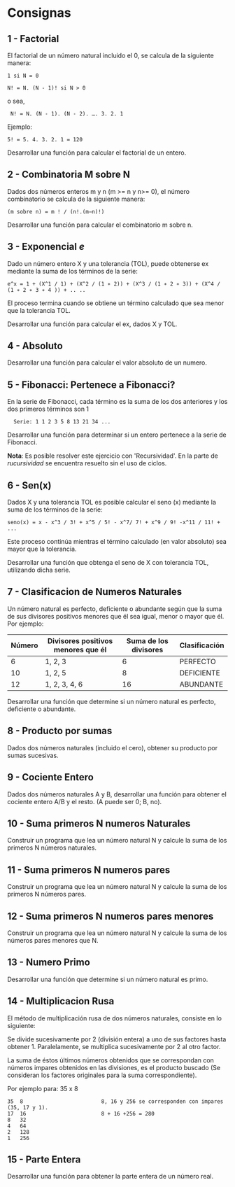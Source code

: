 # Consignas

## 1 - Factorial
El factorial de un número natural incluido el 0, se calcula de la siguiente manera:

    1 si N = 0

    N! = N. (N - 1)! si N > 0

o sea, 
     
     N! = N. (N - 1). (N - 2). …. 3. 2. 1

Ejemplo: 

    5! = 5. 4. 3. 2. 1 = 120


Desarrollar una función para calcular el factorial de un entero.

## 2 - Combinatoria M sobre N
Dados dos números enteros m y n (m >= n y n>= 0), el número combinatorio se calcula de la siguiente manera:

    (m sobre n) = m ! / (n!.(m−n)!)

Desarrollar una función para calcular el combinatorio m sobre n.

## 3 - Exponencial _e_
Dado un número entero X y una tolerancia (TOL), puede obtenerse ex mediante la suma de los términos de la serie:

    e^x = 1 + (X^1 / 1) + (X^2 / (1 ∗ 2)) + (X^3 / (1 ∗ 2 ∗ 3)) + (X^4 / (1 ∗ 2 ∗ 3 ∗ 4 )) + .. ..

El proceso termina cuando se obtiene un término calculado que sea menor que la tolerancia TOL.

Desarrollar una función para calcular el ex, dados X y TOL.

## 4 - Absoluto
Desarrollar una función para calcular el valor absoluto de un numero.

## 5 - Fibonacci: Pertenece a Fibonacci?
En la serie de Fibonacci, cada término es la suma de los dos anteriores y los dos primeros términos son 1
      
      Serie: 1 1 2 3 5 8 13 21 34 ...
      
Desarrollar una función para determinar si un entero pertenece a la serie de Fibonacci.

__Nota__: Es posible resolver este ejercicio con 'Recursividad'. En la parte de _rucursividad_ se encuentra resuelto sin el uso de ciclos.

## 6 - Sen(x)
Dados X y una tolerancia TOL es posible calcular el seno (x) mediante la suma de los términos de la serie:

    seno(x) = x - x^3 / 3! + x^5 / 5! - x^7/ 7! + x^9 / 9! -x^11 / 11! + ...

Este proceso continúa mientras el término calculado (en valor absoluto) sea mayor que la tolerancia.

Desarrollar una función que obtenga el seno de X con tolerancia TOL, utilizando dicha serie.

## 7 - Clasificacion de Numeros Naturales
Un número natural es perfecto, deficiente o abundante según que la suma de sus divisores positivos menores que él sea igual, menor o mayor que él. 
Por ejemplo: 

| Número | Divisores positivos menores que él | Suma de los divisores | Clasificación |
--- |--- |--- |--- |
| 6  | 1, 2, 3 | 6 | PERFECTO |
10 | 1, 2, 5 | 8 | DEFICIENTE |
12 | 1, 2, 3, 4, 6 | 16 | ABUNDANTE |

Desarrollar una función que determine si un número natural es perfecto, deficiente o abundante.

## 8 - Producto por sumas
Dados dos números naturales (incluido el cero), obtener su producto por sumas sucesivas.

## 9 - Cociente Entero
Dados dos números naturales A y B, desarrollar una función para obtener el cociente entero A/B y el resto. (A puede ser 0; B, no).

## 10 - Suma primeros N numeros Naturales
Construir un programa que lea un número natural N y calcule la suma de los primeros N números naturales.

## 11 - Suma primeros N numeros pares
Construir un programa que lea un número natural N y calcule la suma de los primeros N números pares.

## 12 - Suma primeros N numeros pares menores
Construir un programa que lea un número natural N y calcule la suma de los números pares menores que N.

## 13 - Numero Primo
Desarrollar una función que determine si un número natural es primo.

## 14 - Multiplicacion Rusa

El método de multiplicación rusa de dos números naturales, consiste en lo siguiente:

Se divide sucesivamente por 2 (división entera) a uno de sus factores hasta obtener 1.
Paralelamente, se multiplica sucesivamente por 2 al otro factor.

La suma de éstos últimos números obtenidos que se correspondan con números impares obtenidos en las divisiones, es el producto buscado 
(Se consideran los factores originales para la suma correspondiente).

Por ejemplo para: 35 x 8 

    35  8                         8, 16 y 256 se corresponden con impares (35, 17 y 1). 
    17  16                        8 + 16 +256 = 280
    8   32
    4   64
    2   128
    1   256

## 15 - Parte Entera
Desarrollar una función para obtener la parte entera de un número real.
